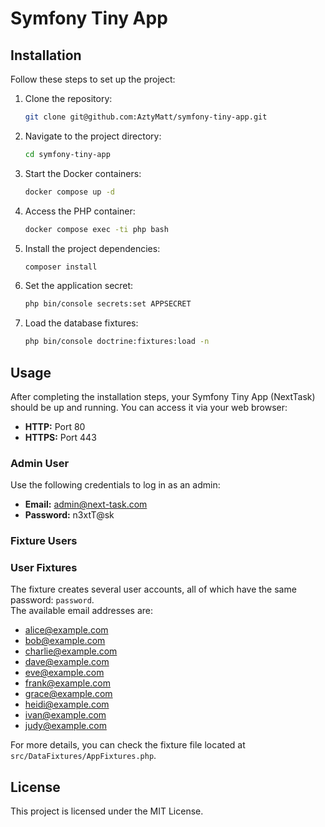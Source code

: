 # Symfony Tiny App

## Installation

Follow these steps to set up the project:

1. Clone the repository:

    ```bash
    git clone git@github.com:AztyMatt/symfony-tiny-app.git
    ```

2. Navigate to the project directory:

    ```bash
    cd symfony-tiny-app
    ```

3. Start the Docker containers:

    ```bash
    docker compose up -d
    ```

4. Access the PHP container:

    ```bash
    docker compose exec -ti php bash
    ```

5. Install the project dependencies:

    ```bash
    composer install
    ```

6. Set the application secret:

    ```bash
    php bin/console secrets:set APPSECRET
    ```

7. Load the database fixtures:
    ```bash
    php bin/console doctrine:fixtures:load -n
    ```

## Usage

After completing the installation steps, your Symfony Tiny App (NextTask) should be up and running. You can access it via your web browser:

-   **HTTP:** Port 80
-   **HTTPS:** Port 443

### Admin User

Use the following credentials to log in as an admin:

-   **Email:** admin@next-task.com
-   **Password:** n3xtT@sk

### Fixture Users

### User Fixtures

The fixture creates several user accounts, all of which have the same password: `password`.  
The available email addresses are:  
- alice@example.com  
- bob@example.com  
- charlie@example.com  
- dave@example.com  
- eve@example.com  
- frank@example.com  
- grace@example.com  
- heidi@example.com  
- ivan@example.com  
- judy@example.com  

For more details, you can check the fixture file located at `src/DataFixtures/AppFixtures.php`.

## License

This project is licensed under the MIT License.
